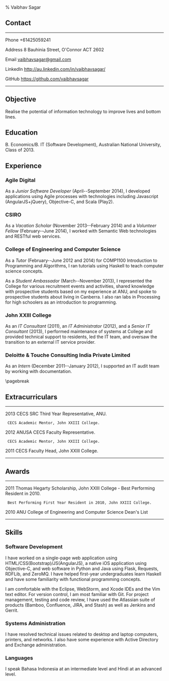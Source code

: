 % Vaibhav Sagar


## Contact ##

-------- ----------------------------------------------------------------------
Phone    +61425059241

Address  8 Bauhinia Street, O'Connor ACT 2602

Email    <vaibhavsagar@gmail.com>

LinkedIn <http://au.linkedin.com/in/vaibhavsagar/>

GitHub   <https://github.com/vaibhavsagar>
-------- ----------------------------------------------------------------------

## Objective ##

Realise the potential of information technology to improve lives and bottom
lines.

## Education ##

B. Economics/B. IT (Software Development), Australian National University,
Class of 2013.

## Experience ##

### Agile Digital ###

As a *Junior Software Developer* (April--September 2014), I developed
applications using Agile processes with technologies including Javascript
(AngularJS+jQuery), Objective-C, and Scala (Play2).

### CSIRO ###

As a *Vacation Scholar* (November 2013--February 2014) and a *Volunteer Fellow*
(February--June 2014), I worked with Semantic Web technologies and RESTful web
services.

### College of Engineering and Computer Science ###

As a *Tutor* (February--June 2012 and 2014) for COMP1100 Introduction to
Programming and Algorithms, I ran tutorials using Haskell to teach computer
science concepts.

As a *Student Ambassador* (March--November 2013), I represented the College for
various recruitment events and activities, shared knowledge with prospective
students based on my experience at ANU, and spoke to prospective students about
living in Canberra. I also ran labs in Processing for high schoolers as an
introduction to programming.

### John XXIII College ###

As an *IT Consultant* (2011), an *IT Administrator* (2012), and a *Senior IT
Consultant* (2013), I performed maintenance of systems at College and provided
technical support to residents, led the IT team, and oversaw the transition to
an external IT service provider.

### Deloitte & Touche Consulting India Private Limited ###

As an *Intern* (December 2011--January 2012), I supported an IT audit team by
working with documentation.

\pagebreak

## Extracurriculars ##

---- --------------------------------------------------------------------------
2013 CECS SRC Third Year Representative, ANU.

     CECS Academic Mentor, John XXIII College.


2012 ANUSA CECS Faculty Representative.

     CECS Academic Mentor, John XXIII College.


2011 CECS Faculty Head, John XXIII College.
---- --------------------------------------------------------------------------

## Awards ##

---- --------------------------------------------------------------------------
2011 Thomas Hegarty Scholarship, John XXIII College - Best Performing Resident
     in 2010.

     Best Performing First Year Resident in 2010, John XXIII College.


2010 ANU College of Engineering and Computer Science Dean's List
---- --------------------------------------------------------------------------

## Skills ##

### Software Development ###

I have worked on a single-page web application using
HTML/CSS(Bootstrap)/JS(AngularJS), a native iOS application using Objective-C,
and web software in Python and Java using Flask, Requests, RDFLib, and ZeroMQ.
I have helped first-year undergraduates learn Haskell and have some familiarity
with functional programming concepts.

I am comfortable with the Eclipse, WebStorm, and Xcode IDEs and the Vim text
editor. For version control, I am most familiar with Git. For project
management, testing and code review, I have used the Atlassian suite of
products (Bamboo, Confluence, JIRA, and Stash) as well as Jenkins and Gerrit.

### Systems Administration ###

I have resolved technical issues related to desktop and laptop computers,
printers, and networks. I also have some experience with Active Directory and
Exchange administration.

### Languages ###

I speak Bahasa Indonesia at an intermediate level and Hindi at an advanced
level.
